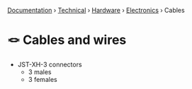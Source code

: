 [Documentation](/readme.md) › [Technical](/docs/tech.md) › [Hardware](/docs/tech/hardware.md) › [Electronics](/docs/tech/hardware/electronics.md) › Cables

# 🪢  Cables and wires

- JST-XH-3 connectors
  - 3 males
  - 3 females
